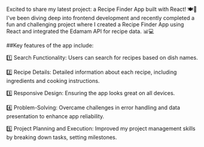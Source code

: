 Excited to share my latest project: a Recipe Finder App built with React! 🍽️🚀
I've been diving deep into frontend development and recently completed a fun and challenging project where I created a Recipe Finder App using React and integrated the Edamam API for recipe data. 📊💻

##Key features of the app include:

1️⃣ Search Functionality: Users can search for recipes based on dish names.

2️⃣ Recipe Details: Detailed information about each recipe, including ingredients and cooking instructions.

3️⃣ Responsive Design: Ensuring the app looks great on all devices.

4️⃣ Problem-Solving: Overcame challenges in error handling and data presentation to enhance app reliability.

5️⃣ Project Planning and Execution: Improved my project management skills by breaking down tasks, setting milestones.
